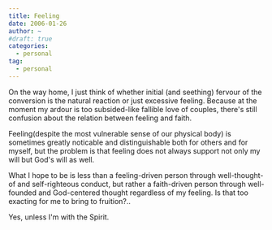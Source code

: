 ```yaml
---
title: Feeling
date: 2006-01-26
author: ~
#draft: true
categories:
  - personal
tag:
  - personal
---
```




On the way home, I just think of whether initial (and seething) fervour of the conversion is the natural reaction or just excessive feeling.
Because at the moment my ardour is too subsided-like fallible love of couples, there's still confusion about the relation between feeling and faith.

Feeling(despite the most vulnerable sense of our physical body) is sometimes greatly noticable and distinguishable both for others and for myself, but the problem is that feeling does not always support not only my will but God's will as well.

What I hope to be is less than a feeling-driven person through well-thought-of and self-righteous conduct, but rather a faith-driven person through well-founded and God-centered thought regardless of my feeling. Is that too exacting for me to bring to fruition?..

Yes, unless I'm with the Spirit.


 







